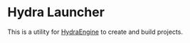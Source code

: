 # Hydra Launcher

This is a utility for [HydraEngine](https://github.com/johmani/HydraEngine) to create and build projects.
